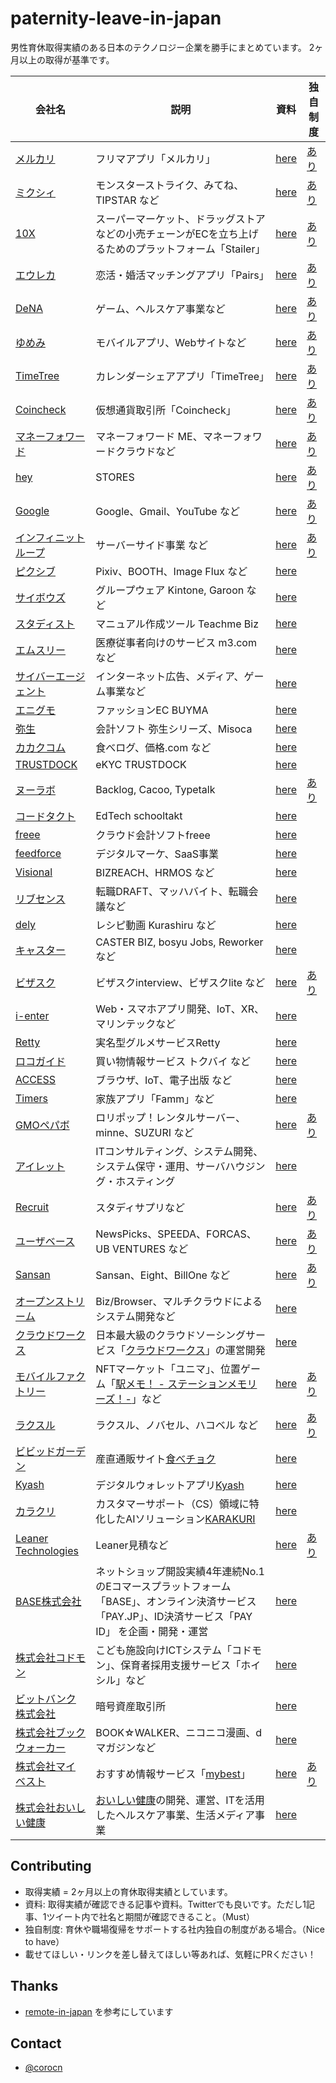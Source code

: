 # paternity-leave-in-japan

男性育休取得実績のある日本のテクノロジー企業を勝手にまとめています。
2ヶ月以上の取得が基準です。

|会社名|説明|資料|独自制度|
|-----|----|----|----|
| [メルカリ](https://about.mercari.com/)| フリマアプリ「メルカリ」 | [here](https://www8.cao.go.jp/shoushi/shoushika/meeting/consortium/05/pdf/ikuji-1.pdf) | [あり](https://careers.mercari.com/jp/benefits/) |
| [ミクシィ](https://mixi.co.jp/) | モンスターストライク、みてね、TIPSTAR など | [here](https://mixil.mixi.co.jp/people/2615) | [あり](https://mixi.co.jp/esg/social/balance/index.html) |
| [10X](https://10x.co.jp/) | スーパーマーケット、ドラッグストアなどの小売チェーンがECを立ち上げるためのプラットフォーム「Stailer」| [here](https://10x.co.jp/articles/posts/?id=2021-04-27) | [あり](https://jobs.10x.co.jp/#8705631ef3b740a4a3658353b88bf02b) |
| [エウレカ](https://eure.jp/) | 恋活・婚活マッチングアプリ「Pairs」 | [here](https://www.wantedly.com/companies/eureka/post_articles/337613) | [あり](https://career.pairs.lv/life#benefits) |
| [DeNA](https://dena.com/jp/) | ゲーム、ヘルスケア事業など | [here](https://healthcare.dena.com/teams/topics/interview-higurashi/) | [あり](https://dldp.dena.com/) |
| [ゆめみ](https://www.yumemi.co.jp/) | モバイルアプリ、Webサイトなど | [here](https://note.com/hammer0802/n/n3a809fd19bfa) | [あり](https://www.yumemi.co.jp/welfare) |
| [TimeTree](https://timetreeapp.com/) | カレンダーシェアアプリ「TimeTree」| [here](https://note.com/jubileeworks/n/nb445ee7c371f) | [あり](https://timetreeapp.com/intl/ja/newsroom/blog/2020-08-04/childcare-leave) |
| [Coincheck](https://corporate.coincheck.com/) | 仮想通貨取引所「Coincheck」| [here](https://www.wantedly.com/companies/Coincheck/post_articles/280757) | [あり](https://corporate.coincheck.com/recruit/environment/)|
| [マネーフォワード](https://corp.moneyforward.com/) | マネーフォワード ME、マネーフォワードクラウドなど | [here](https://note.com/keikokanai/n/n2c5fd17071d1?magazine_key=m04255dfedb10) | [あり](https://corp.moneyforward.com/recruit/benefits/) |
| [hey](https://hey.jp/company/) | STORES | [here](https://twitter.com/ssk_ats/status/1386370210077188097) | [あり](https://note.com/naokos/n/n5b30e4fd0562) |
| [Google](https://about.google/) | Google、Gmail、YouTube など | [here](https://kumagi.hatenablog.com/entry/ikukyu) | [あり](https://kumagi.hatenablog.com/entry/ikukyu) |
| [インフィニットループ](https://www.infiniteloop.co.jp/) | サーバーサイド事業 など | [here](https://www.infiniteloop.co.jp/blog/2020/12/ikukyu-report-01/) | [あり](https://www.infiniteloop.co.jp/special/officesystem.php)|
| [ピクシブ](https://www.pixiv.co.jp/)| Pixiv、BOOTH、Image Flux など | [here](https://inside.pixiv.blog/watasuke/5453) | |
| [サイボウズ](https://cybozu.co.jp/) | グループウェア Kintone, Garoon など | [here](https://gendai.ismedia.jp/articles/-/38155) | |
| [スタディスト](https://studist.jp/)| マニュアル作成ツール Teachme Biz | [here](https://www.wantedly.com/companies/studist/post_articles/286495) | |
| [エムスリー](https://corporate.m3.com/) | 医療従事者向けのサービス m3.com など | [here](https://www.m3tech.blog/entry/2018/05/10/132731) | |
| [サイバーエージェント](https://www.cyberagent.co.jp/) | インターネット広告、メディア、ゲーム事業など | [here](https://martin-lover-se.hatenablog.com/entry/2019/06/07/090036) | |
| [エニグモ](https://enigmo.co.jp/) | ファッションEC BUYMA | [here](https://tech.enigmo.co.jp/entry/2020/10/02/120000) | |
| [弥生](https://www.yayoi-kk.co.jp/) | 会計ソフト 弥生シリーズ、Misoca | [here](https://twitter.com/kosappi/status/1386301152342380547) | |
| [カカクコム](https://corporate.kakaku.com/) | 食べログ、価格.com など | [here](https://note.com/tabelog_frontend/n/n3350f8ae0e31) | |
| [TRUSTDOCK](https://biz.trustdock.io/) | eKYC TRUSTDOCK | [here](https://www.wantedly.com/companies/trustdock/post_articles/230052) | |
| [ヌーラボ](https://nulab.com/ja/) | Backlog, Cacoo, Typetalk | [here](https://nulab.com/ja/blog/nulab/one-year-and-one-mont-of-my-parental-leave-with-my-baby/) | [あり](https://nulab.com/ja/blog/nulab/reportkids/) |
| [コードタクト](https://codetakt.com/) | EdTech schooltakt | [here](https://ypresto.hatenablog.jp/entry/2018/05/05/130323) | |
| [freee](https://www.freee.co.jp/) | クラウド会計ソフトfreee | [here](https://twitter.com/YuuuO/status/1386335226100555777) | |
| [feedforce](https://www.feedforce.jp/) | デジタルマーケ、SaaS事業 | [here](https://media.feedforce.jp/n/nce64a0bd48ef) | |
| [Visional](https://www.visional.inc/) | BIZREACH、HRMOS など | [here](https://blog.visional.inc/n/n831d5c214a5e) | |
| [リブセンス](https://www.livesense.co.jp/) | 転職DRAFT、マッハバイト、転職会議など | [here](https://style.nikkei.com/article/DGXMZO18587350X00C17A7TY5000/) | |
| [dely](https://dely.jp/) | レシピ動画 Kurashiru など | [here](https://twitter.com/takaoh717/status/1386472780204417025) | |
| [キャスター](https://caster.co.jp/) | CASTER BIZ, bosyu Jobs, Reworker など | [here](https://caster.co.jp/4626) | |
| [ビザスク](https://visasq.co.jp/) | ビザスクinterview、ビザスクlite など | [here](https://note.com/ezawa800/n/nf0d6b5bf0075) |[あり](https://note.com/ezawa800/n/nf0d6b5bf0075) |
| [i-enter](https://www.i-enter.co.jp) | Web・スマホアプリ開発、IoT、XR、マリンテックなど | [here](https://job.mynavi.jp/22/pc/corpinfo/displayPremium/index?corpId=72594&optNo=11125) ||
| [Retty](https://corp.retty.me) | 実名型グルメサービスRetty | [here](https://twitter.com/tunepolo/status/1386566319747698696?s=20) ||
| [ロコガイド](https://locoguide.co.jp/) | 買い物情報サービス トクバイ など | [here](https://twitter.com/fukajun/status/1386818397598490624) ||
| [ACCESS](https://www.access-company.com/) | ブラウザ、IoT、電子出版 など | [here](https://www.access-company.com/recruit/workstyle/worklife/) ||
| [Timers](https://timers-inc.com/) | 家族アプリ「Famm」など | [here](https://prtimes.jp/main/html/rd/p/000000035.000037972.html) ||
|[GMOペパボ](https://pepabo.com/)| ロリポップ！レンタルサーバー、minne、SUZURI など |[here](https://github.com/corocn/paternity-leave-in-japan/pull/18)|[あり](https://recruit.pepabo.com/environment/)|
| [アイレット](https://www.iret.co.jp/) | ITコンサルティング、システム開発、システム保守・運用、サーバハウジング・ホスティング | [here](https://cloudpack.media/52160) ||
| [Recruit](https://www.quipper.com/) | スタディサプリなど | [here](https://quipper.hatenablog.com/entry/2018/10/23/paternity-leave) | [あり](https://recruit-saiyo.jp/benefits/) |
| [ユーザベース](https://www.uzabase.com/) | NewsPicks、SPEEDA、FORCAS、UB VENTURES など  | [here](https://note.com/kazypinksaurus/n/nca17d51808fd) | [あり](https://www.uzabase.com/jp/careers/) |
| [Sansan](https://jp.corp-sansan.com/) | Sansan、Eight、BillOne など  | [here](https://buildersbox.corp-sansan.com/entry/2022/01/07/110000) | [あり](https://jp.corp-sansan.com/recruit/office#systems) |
| [オープンストリーム](https://www.opst.co.jp/) | Biz/Browser、マルチクラウドによるシステム開発など | [here](https://www.opst.co.jp/activity/detail/report/blog/report200909) ||
| [クラウドワークス](https://crowdworks.co.jp/) | 日本最大級のクラウドソーシングサービス「[クラウドワークス](https://crowdworks.jp/)」の運営開発 | [here](https://note.com/colorfulworks_cw/n/nb9fa1f51a643) ||
| [モバイルファクトリー](https://www.mobilefactory.jp) | NFTマーケット「ユニマ」、位置ゲーム「[駅メモ！ - ステーションメモリーズ！-](https://ekimemo.com/)」など | [here](https://next.rikunabi.com/journal/20171102_c1/) | [あり](https://recruit.mobilefactory.jp/work-style/) |
| [ラクスル](https://recruit.raksul.com/) | ラクスル、ノバセル、ハコベル など | [here](https://recruit.raksul.com/story/pdm-sasako/) | [あり](https://speakerdeck.com/raksulrecruiting/raksul-introduction?slide=48) |
| [ビビッドガーデン](https://vivid-garden.co.jp/) | 産直通販サイト[食べチョク](http://tabechoku.com/) | [here](https://twitter.com/hirashunshun/status/1408906897856425985) ||
| [Kyash](https://www.kyash.co/) | デジタルウォレットアプリ[Kyash](https://www.kyash.co/) | [here](https://blog.pranc1ngpegasus.com/entry/2021/08/31/100000) ||
| [カラクリ](https://karakuri-ai.co.jp/) | カスタマーサポート（CS）領域に特化したAIソリューション[KARAKURI](https://karakuri.ai/) | [here](https://twitter.com/yos1up/status/1400283732070653956) ||
| [Leaner Technologies](https://leaner.co.jp/) | Leaner見積など | [here](https://zenn.dev/leaner_tech/articles/20211119-paternity_leave) | [あり](https://leaner.co.jp/210913/) |
|[BASE株式会社](https://binc.jp/)|ネットショップ開設実績4年連続No.1のEコマースプラットフォーム「BASE」、オンライン決済サービス「PAY.JP」、ID決済サービス「PAY ID」 を企画・開発・運営|[here](https://devblog.thebase.in/entry/2019/12/01/090000)||
|[株式会社コドモン](https://www.codmon.co.jp/)|こども施設向けICTシステム「コドモン」、保育者採用支援サービス「ホイシル」など|[here](https://newscast.jp/news/4351656)||
|[ビットバンク株式会社](https://bitbank.cc/)| 暗号資産取引所 |[here](https://bitbank-recruit.notion.site/8eba9528836e415f9561ccf13248c7f1)||
|[株式会社ブックウォーカー](https://www.bookwalker.co.jp/)|BOOK☆WALKER、ニコニコ漫画、dマガジンなど|[here](https://developers.bookwalker.jp/entry/2023/02/17/200000#%E8%82%B2%E5%85%90%E4%BC%91%E6%A5%AD%E3%81%AE%E5%8F%96%E5%BE%97)||
| [株式会社マイベスト](https://my-best.com/company) | おすすめ情報サービス「[mybest](https://my-best.com/)」 | [here](https://note.com/rince/n/nab2fc8e6e035) | [あり](https://tsushin.my-best.com/articles/039) |
|[株式会社おいしい健康](https://corp.oishi-kenko.com/)|[おいしい健康](https://oishi-kenko.com/)の開発、運営、ITを活用したヘルスケア事業、生活メディア事業|[here](https://oishi-kenko.hatenablog.com/entry/2023/06/16/104943)||

## Contributing

 * 取得実績 = 2ヶ月以上の育休取得実績としています。
 * 資料: 取得実績が確認できる記事や資料。Twitterでも良いです。ただし1記事、1ツイート内で社名と期間が確認できること。（Must）
 * 独自制度: 育休や職場復帰をサポートする社内独自の制度がある場合。（Nice to have）
 * 載せてほしい・リンクを差し替えてほしい等あれば、気軽にPRください！

## Thanks

 * [remote-in-japan](https://github.com/remote-jp/remote-in-japan) を参考にしています

## Contact

 * [@corocn](https://twitter.com/corocn)
